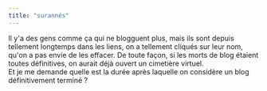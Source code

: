 ```yaml
---
title: "surannés"
---
```


Il y'a des gens comme ça qui ne blogguent plus, mais ils sont depuis tellement
longtemps dans les liens, on a tellement cliqués sur leur nom, qu'on a pas
envie de les effacer. De toute façon, si les morts de blog étaient toutes
définitives, on aurait déjà ouvert un cimetière virtuel.  
Et je me demande quelle est la durée après laquelle on considère un blog
définitivement terminé ?

